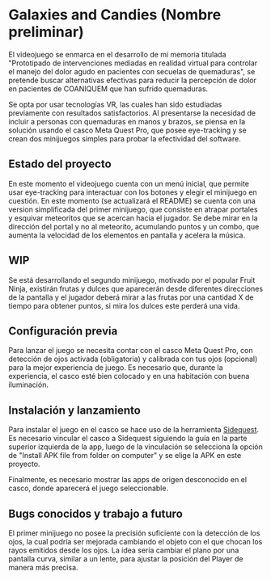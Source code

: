 # Galaxies and Candies (Nombre preliminar)

El videojuego se enmarca en el desarrollo de mi memoria titulada "Prototipado de intervenciones mediadas en realidad virtual para controlar el manejo del dolor agudo en pacientes con secuelas de quemaduras", se pretende buscar alternativas efectivas para reducir la percepción de dolor en pacientes de COANIQUEM que han sufrido quemaduras.

Se opta por usar tecnologías VR, las cuales han sido estudiadas previamente con resultados satisfactorios. Al presentarse la necesidad de incluir a personas con quemaduras en manos y brazos, se piensa en la solución usando el casco Meta Quest Pro, que posee eye-tracking y se crean dos minijuegos simples para probar la efectividad del software.

## Estado del proyecto

En este momento el videojuego cuenta con un menú inicial, que permite usar eye-tracking para interactuar con los botones y elegir el minijuego en cuestión. En este momento (se actualizará el README) se cuenta con una version simplificada del primer minijuego, que consiste en atrapar portales y esquivar meteoritos que se acercan hacia el jugador.
Se debe mirar en la dirección del portal y no al meteorito, acumulando puntos y un combo, que aumenta la velocidad de los elementos en pantalla y acelera la música.

## WIP

Se está desarrollando el segundo minijuego, motivado por el popular Fruit Ninja, existirán frutas y dulces que aparecerán desde diferentes direcciones de la pantalla y el jugador deberá mirar a las frutas por una cantidad X de tiempo para obtener puntos, si mira los dulces este perderá una vida.

## Configuración previa

Para lanzar el juego se necesita contar con el casco Meta Quest Pro, con detección de ojos activada (obligatoria) y calibrada con tus ojos (opcional) para la mejor experiencia de juego. Es necesario que, durante la experiencia, el casco esté bien colocado y en una habitación con buena iluminación.

## Instalación y lanzamiento

Para instalar el juego en el casco se hace uso de la herramienta [Sidequest](https://sidequestvr.com/setup-howto). Es necesario vincular el casco a Sidequest siguiendo la guía en la parte superior izquierda de la app, luego de la vinculación se selecciona la opción de "Install APK file from folder on computer" y se elige la APK en este proyecto.

Finalmente, es necesario mostrar las apps de origen desconocido en el casco, donde aparecerá el juego seleccionable.

## Bugs conocidos y trabajo a futuro

El primer minijuego no posee la precisión suficiente con la detección de los ojos, la cual podría ser mejorada cambiando el objeto con el que chocan los rayos emitidos desde los ojos. La idea sería cambiar el plano por una pantalla curva, similar a un lente, para ajustar la posición del Player de manera más precisa. 
